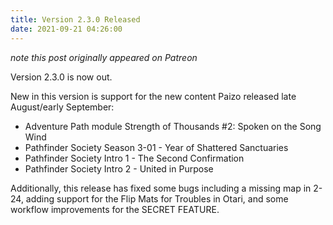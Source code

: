 ```yaml
---
title: Version 2.3.0 Released
date: 2021-09-21 04:26:00
---
```


*note this post originally appeared on Patreon*

Version 2.3.0 is now out.

New in this version is support for the new content Paizo released late August/early September:

* Adventure Path module Strength of Thousands #2: Spoken on the Song Wind
* Pathfinder Society Season 3-01 - Year of Shattered Sanctuaries
* Pathfinder Society Intro 1 - The Second Confirmation
* Pathfinder Society Intro 2 - United in Purpose

Additionally, this release has fixed some bugs including a missing map in 2-24, adding support for the Flip Mats for Troubles in Otari, and some workflow improvements for the SECRET FEATURE.